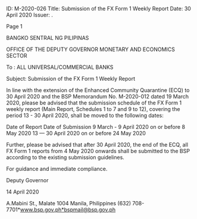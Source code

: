 ID: M-2020-026
Title: Submission of the FX Form 1 Weekly Report
Date: 30 April 2020
Issuer: .

Page 1

BANGKO SENTRAL NG PILIPINAS

OFFICE OF THE DEPUTY GOVERNOR MONETARY AND ECONOMICS SECTOR

To : ALL UNIVERSAL/COMMERCIAL BANKS

Subject: Submission of the FX Form 1 Weekly Report

In line with the extension of the Enhanced Community Quarantine (ECQ) to 30 April 2020 and the BSP Memorandum No. M-2020-012 dated 19 March 2020, please be advised that the submission schedule of the FX Form 1 weekly report (Main Report, Schedules 1 to 7 and 9 to 12), covering the period 13 - 30 April 2020, shall be moved to the following dates:

Date of Report Date of Submission 9 March - 9 April 2020 on or before 8 May 2020 13 — 30 April 2020 on or before 24 May 2020

Further, please be advised that after 30 April 2020, the end of the ECQ, all FX Form 1 reports from 4 May 2020 onwards shall be submitted to the BSP according to the existing submission guidelines.

For guidance and immediate compliance.

Deputy Governor

14 April 2020

A.Mabini St., Malate 1004 Manila, Philippines (632) 708-7701*www.bsp.gov.ph*bspmail@bsp.gov.ph